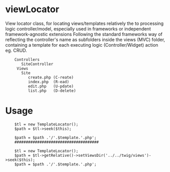 # viewLocator
View locator class, for locating views/templates relatively the to processing logic controller/model, especially used in frameworks or independent framework-agnostic extensions
Following the standard frameworks way of reflecting the controller's name as subfolders inside the views (MVC) folder, containing a template for each executing logic (Controller/Widget) action eg. CRUD.


        Controllers
           SiteController
         Views
           Site
              create.php (C-reate)
              index.php  (R-ead)
              edit.php   (U-pdate)
              list.php   (D-delete)

# Usage

        $tl = new TemplateLocator();
        $path = $tl->seek($this);
        
        $path = $path .'/'.$template.'.php';
        #####################################
        
        $tl = new TemplateLocator();
        $path = $tl->getRelative()->setViewsDir('../../twig/views')->seek($this);
        $path = $path .'/'.$template.'.php';
